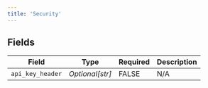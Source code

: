 ```yaml
---
title: 'Security'
---
```



## Fields

| Field              | Type               | Required           | Description        |
| ------------------ | ------------------ | ------------------ | ------------------ |
| `api_key_header`   | *Optional[str]*    | FALSE | N/A                |